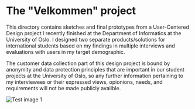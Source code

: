 # The "Velkommen" project

This directory contains sketches and final prototypes from a User-Centered Design project I recently finished at the Department of Informatics at the University of Oslo. I designed two separate products/solutions for international students based on my findings in multiple interviews and evaluations with users in my target demographic.

The customer data collection part of this design project is bound by anonymity and data protection principles that are important in our student projects at the University of Oslo, so any further information pertaining to my interviewees or their expressed views, opionions, needs, and requirements will not be made publicly availble.

![Test image 1](<img src="figma_prototype/prototype_2_homepage.png" width="100" height="100"/>)
